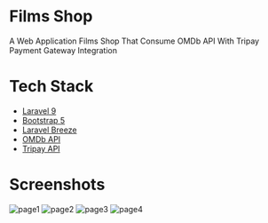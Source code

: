 # Films Shop
A Web Application Films Shop That Consume OMDb API With Tripay Payment Gateway Integration

# Tech Stack
<ul>
  <li><a href="https://laravel.com/">Laravel 9</a></li>
  <li><a href="https://getbootstrap.com/">Bootstrap 5</a></li>
  <li><a href="https://github.com/laravel/breeze">Laravel Breeze</a></li>
  <li><a href="https://www.omdbapi.com/">OMDb API</a></li>
  <li><a href="https://tripay.co.id/">Tripay API</a></li>
</ul>

# Screenshots
![page1](https://user-images.githubusercontent.com/43224845/161626707-91ad467f-f37d-49bf-85b8-980f5814774b.png)
![page2](https://user-images.githubusercontent.com/43224845/161626719-77a8adec-69be-4f38-ade7-016ed583d6d2.png)
![page3](https://user-images.githubusercontent.com/43224845/161626726-f6f4d773-ec8f-4a11-a5e2-a60b252763b4.png)
![page4](https://user-images.githubusercontent.com/43224845/161833943-2d79000b-8be9-4c29-b6e6-2c5df9d777bc.png)

